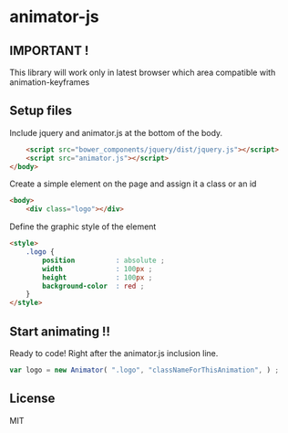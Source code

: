 
# animator-js



## IMPORTANT !

This library will work only in latest browser which area compatible with animation-keyframes 


## Setup files

Include jquery and animator.js at the bottom of the body.

```html
    <script src="bower_components/jquery/dist/jquery.js"></script>
    <script src="animator.js"></script>
</body>
```

Create a simple element on the page and assign it a class or an id

```html
<body>
    <div class="logo"></div>
```

Define the graphic style of the element

```html
<style>
    .logo {
        position          : absolute ;
        width             : 100px ;
        height            : 100px ;
        background-color  : red ;
    }
</style>
```

## Start animating !!

Ready to code! Right after the animator.js inclusion line.

```js
var logo = new Animator( ".logo", "classNameForThisAnimation", ) ;

```




## License

MIT
